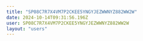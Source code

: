 ```yaml
---
title: "SP08C7R7X4VM7P2CKEE5YNGYJEZWWNYZ882WW2W"
date: 2024-10-14T09:31:56.196Z
user: SP08C7R7X4VM7P2CKEE5YNGYJEZWWNYZ882WW2W
layout: "users"
---
```

    